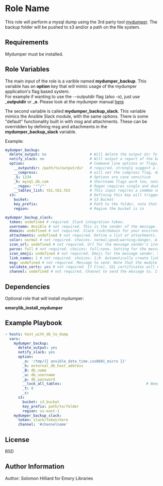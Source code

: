 Role Name
=========

This role will perform a mysql dump using the 3rd party tool [mydumper](https://github.com/maxbube/mydumper/). The backup folder will be pushed to s3 and/or a path on the file system.

Requirements
------------

Mydumper must be installed.

Role Variables
--------------

The main input of the role is a varible named __mydumper_backup__. This variable has an __option__ key that will mimic usage of the mydumper application's flag based system.  
For example if wanting to use the --outputdir flag (also -o), just use ___outputdir__ or ___o__.
Please look at the mydumper manual [here](https://github.com/maxbube/mydumper/blob/master/docs/mydumper_usage.rst)

The second variable is called __mydumper_backup_slack__. This variable mimics the Ansible Slack module, with the same options. There is some "default" functionality built in with msg and attachments. These can be overridden by defining msg and attachments in the __mydumper_backup_slack__ variable.

Example:

```yaml
mydumper_backup:
  delete_output: no                    # Will delete the output dir folder at the end of the script when true, default is false
  notify_slack: no                     # Will output a report of the backup to slack. Requires mydumper_backup_slack to be set
  option:                              # Command line options or flags, underscores are converted into dashes
    __outputdir: /path/to/output/dir   # required, strongly suggest a iso8601 timestamp if S3 storage is desired
    __compress:                        # will set the compress flag, do not add a value.
    _S: 1234                           # Options are case sensitive
    _h: mysql.db.com                   # Shortname flags work too, note the single underscore.
    __regex: '"^/"'                    # Regex requires single and double quotes
    __tables_list: tb1,tb2,tb3         # This input reqires a commma seperated list
  s3:                                  # Defining this key will trigger upload to S3, either path or s3 must be specified
    bucket:                            # S3 Bucket
    key_prefix:                        # Path to the folder, note that the outputdir will be appended to this prefix automatically
    region:                            # Region the bucket is in

mydumper_backup_slack:
  token: undefined # required. Slack integration token.  
  username: Ansible # not required. This is the sender of the message.
  domain: undefined # not required. Slack (sub)domain for your environment without protocol. (i.e. C(example.slack.com)) In 1.8 and beyond, this is deprecated and may be ignored.  See token documentation for information.
  attachments: undefined # not required. Define a list of attachments. This list mirrors the Slack JSON API.,For more information, see also in the (U(https://api.slack.com/docs/attachments)).
  color: normal # not required. choices: normal;good;warning;danger. Allow text to use default colors - use the default of 'normal' to not send a custom color bar at the start of the message
  icon_url: undefined # not required. Url for the message sender's icon (default C(https://www.ansible.com/favicon.ico))
  parse: full # not required. choices: full;none. Setting for the message parser at Slack
  icon_emoji: undefined # not required. Emoji for the message sender. See Slack documentation for options. (if I(icon_emoji) is set, I(icon_url) will not be used)
  link_names: 1 # not required. choices: 1;0. Automatically create links for channels and usernames in I(msg).
  msg: undefined # not required. Message to send. Note that the module does not handle escaping characters. Plain-text angle brackets and ampersands should be converted to HTML entities (e.g. & to &amp;) before sending. See Slack's documentation (U(https://api.slack.com/docs/message-formatting)) for more.
  validate_certs: yes # not required. If C(no), SSL certificates will not be validated. This should only be used on personally controlled sites using self-signed certificates.
  channel: undefined # not required. Channel to send the message to. If absent, the message goes to the channel selected for the I(token).
```

Dependencies
------------

Optional role that will install mydumper:

__emorylib_install_mydumper__

Example Playbook
----------------

```yaml
- hosts: host_with_db_to_dump
  vars:
    mydumper_backup:
      delete_output: yes
      notify_slack: yes
      option:
        _o: '/tmp/{{ ansible_date_time.iso8601_micro }}'
        _h: external_db_host_address
        _B: db_name
        _u: db_username
        _p: db_password
        __lock_all_tables:                                       # Needed option for dumping RDS instances
        _t: 8
        _c:
      s3:
        bucket: s3_bucket
        key_prefix: path/to/folder
        region: us-east-1
    mydumper_backup_slack:
      token: slack/token/here
      channel: '#channelname'
```

License
-------

BSD

Author Information
------------------

Author: Solomon Hilliard for Emory Libraries
